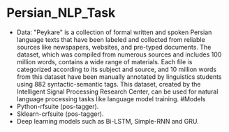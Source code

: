 # Persian_NLP_Task
- Data:
"Peykare" is a collection of formal written and spoken Persian language texts that have been labeled and collected from reliable sources like newspapers, websites, and pre-typed documents. The dataset, which was compiled from numerous sources and includes 100 million words, contains a wide range of materials. Each file is categorized according to its subject and source, and 10 million words from this dataset have been manually annotated by linguistics students using 882 syntactic-semantic tags. This dataset, created by the Intelligent Signal Processing Research Center, can be used for natural language processing tasks like language model training.
#Models
- Python-rfsuite (pos-tagger).
- Sklearn-crfsuite (pos-tagger).
- Deep learning models such as Bi-LSTM, Simple-RNN and GRU.
